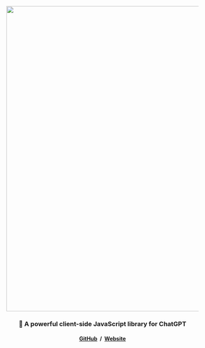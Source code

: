<div align="center">
<br />

<a href="https://chatgpt.js.org">
    <picture>
        <source type="image/png" media="(prefers-color-scheme: dark)" srcset="https://media.chatgptjs.org/images/logos/chatgpt.js/with-reflection/darkmode.png?bc68d0c">
        <img width=800 src="https://media.chatgptjs.org/images/logos/chatgpt.js/with-reflection/lightmode.png?bc68d0c">
    </picture>
</a>

### 🤖 A powerful client-side JavaScript library for ChatGPT

#### [GitHub](https://github.com/kudoai/chatgpt.js) &nbsp;/ &nbsp;[Website](https://chatgpt.js.org)

</div>
